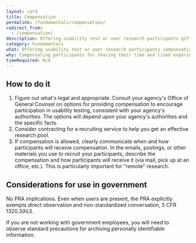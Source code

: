 ```yaml
---
layout: card
title: Compensation
permalink: /fundamentals/compensation/
redirect_from:
  - /compensation/
description: Offering usability test or user research participants gifts to encourage participation and to thank them for their time.
category: Fundamentals
what: Offering usability test or user research participants compensation to encourage participation and to thank them for their time.
why: Compensating participants for sharing their time and lived experience with your team often results in a more diverse, representative set of participants. Without compensation, you often end up recruiting people with a strong intrinsic interest in your website. These people may not have the same needs and experiences as a less interested pool of users. With compensation, you can encourage less interested, more representative people to participate.
timeRequired: N/A
---
```

## How to do it

1. Figure out what's legal and appropriate. Consult your agency's Office of General Counsel on options for providing compensation to encourage participation in usability testing, consistent with your agency's authorities. The options will depend upon your agency's authorities and the specific facts.
1. Consider contracting for a recruiting service to help you get an effective research pool.
1. If compensation is allowed, clearly communicate when and how participants will receive compensation. In the emails, postings, or other materials you use to recruit your participants, describe the compensation and how participants will receive it (via mail, pick up at an office, etc.). This is particularly important for "remote" research.

<section class="method--section method--section--government-considerations" markdown="1" >

## Considerations for use in government  

No PRA implications. Even when users are present, the PRA explicitly exempts direct observation and non-standardized conversation, 5 CFR 1320.3(h)3.  
  
If you are not working with government employees, you will need to observe standard precautions for archiving personally identifiable information.

</section>
